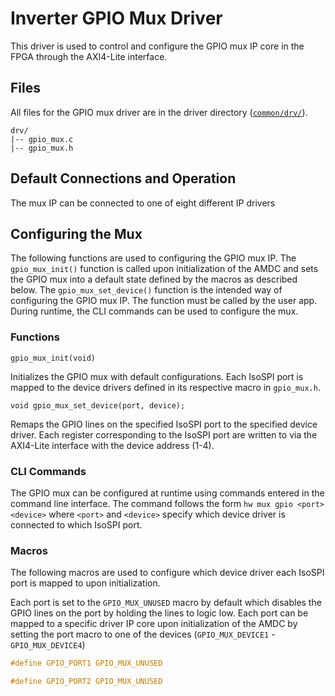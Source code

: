 # Inverter GPIO Mux Driver

This driver is used to control and configure the GPIO mux IP core in the FPGA through the AXI4-Lite interface.

## Files
All files for the GPIO mux driver are in the driver directory ([`common/drv/`](/sdk/common/drv/)).

```
drv/
|-- gpio_mux.c
|-- gpio_mux.h
```
## Default Connections and Operation

The mux IP can be connected to one of eight different IP drivers

## Configuring the Mux

The following functions are used to configuring the GPIO mux IP. The `gpio_mux_init()` function is called upon initialization of the AMDC and sets the GPIO mux into a default state defined by the macros as described below. The `gpio_mux_set_device()` function is the intended way of configuring the GPIO mux IP. The function must be called by the user app. During runtime, the CLI commands can be used to configure the mux. 

### Functions

`gpio_mux_init(void)`

Initializes the GPIO mux with default configurations. Each IsoSPI port is mapped to the device drivers defined in its respective macro in `gpio_mux.h`.


`void gpio_mux_set_device(port, device);`

Remaps the GPIO lines on the specified IsoSPI port to the specified device driver. Each register corresponding to the IsoSPI port are written to via the AXI4-Lite interface with the device address (1-4).

### CLI Commands

The GPIO mux can be configured at runtime using commands entered in the command line interface. The command follows the form `hw mux gpio <port> <device>` where `<port>` and `<device>` specify which device driver is connected to which IsoSPI port.

### Macros

The following macros are used to configure which device driver each IsoSPI port is mapped to upon initialization.  

Each port is set to the `GPIO_MUX_UNUSED` macro by default which disables the GPIO lines on the port by holding the lines to logic low. Each port can be mapped to a specific driver IP core upon initialization of the AMDC by setting the port macro to one of the devices (`GPIO_MUX_DEVICE1` - `GPIO_MUX_DEVICE4`)

```C
#define GPIO_PORT1 GPIO_MUX_UNUSED

#define GPIO_PORT2 GPIO_MUX_UNUSED
```
